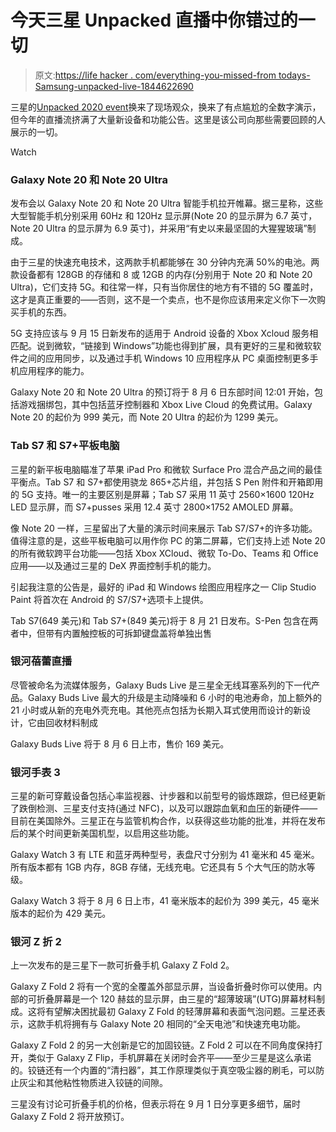 # 今天三星 Unpacked 直播中你错过的一切

> 原文:[https://life hacker . com/everything-you-missed-from todays-Samsung-unpacked-live-1844622690](https://lifehacker.com/everything-you-missed-from-todays-samsung-unpacked-live-1844622690)

三星的[Unpacked 2020 event](https://www.samsung.com/global/galaxy/events/unpacked/)换来了现场观众，换来了有点尴尬的全数字演示，但今年的直播流挤满了大量新设备和功能公告。这里是该公司向那些需要回顾的人展示的一切。

Watch

### Galaxy Note 20 和 Note 20 Ultra

发布会以 Galaxy Note 20 和 Note 20 Ultra 智能手机拉开帷幕。据三星称，这些大型智能手机分别采用 60Hz 和 120Hz 显示屏(Note 20 的显示屏为 6.7 英寸，Note 20 Ultra 的显示屏为 6.9 英寸)，并采用“有史以来最坚固的大猩猩玻璃”制成。

由于三星的快速充电技术，这两款手机都能够在 30 分钟内充满 50%的电池。两款设备都有 128GB 的存储和 8 或 12GB 的内存(分别用于 Note 20 和 Note 20 Ultra)，它们支持 5G。和往常一样，只有当你居住的地方有不错的 5G 覆盖时，这才是真正重要的——否则，这不是一个卖点，也不是你应该用来定义你下一次购买手机的东西。

5G 支持应该与 9 月 15 日新发布的适用于 Android 设备的 Xbox Xcloud 服务相匹配。说到微软，“链接到 Windows”功能也得到扩展，具有更好的三星和微软软件之间的应用同步，以及通过手机 Windows 10 应用程序从 PC 桌面控制更多手机应用程序的能力。

Galaxy Note 20 和 Note 20 Ultra 的预订将于 8 月 6 日东部时间 12:01 开始，包括游戏捆绑包，其中包括蓝牙控制器和 Xbox Live Cloud 的免费试用。Galaxy Note 20 的起价为 999 美元，而 Note 20 Ultra 的起价为 1299 美元。

### Tab S7 和 S7+平板电脑

三星的新平板电脑瞄准了苹果 iPad Pro 和微软 Surface Pro 混合产品之间的最佳平衡点。Tab S7 和 S7+都使用骁龙 865+芯片组，并包括 S Pen 附件和开箱即用的 5G 支持。唯一的主要区别是屏幕；Tab S7 采用 11 英寸 2560×1600 120Hz LED 显示屏，而 S7+pusses 采用 12.4 英寸 2800×1752 AMOLED 屏幕。

像 Note 20 一样，三星留出了大量的演示时间来展示 Tab S7/S7+的许多功能。值得注意的是，这些平板电脑可以用作你 PC 的第二屏幕，它们支持上述 Note 20 的所有微软跨平台功能——包括 Xbox XCloud、微软 To-Do、Teams 和 Office 应用——以及通过三星的 DeX 界面控制手机的能力。

引起我注意的公告是，最好的 iPad 和 Windows 绘图应用程序之一 Clip Studio Paint 将首次在 Android 的 S7/S7+选项卡上提供。

Tab S7(649 美元)和 Tab S7+(849 美元)将于 8 月 21 日发布。S-Pen 包含在两者中，但带有内置触控板的可拆卸键盘盖将单独出售

### 银河蓓蕾直播

尽管被命名为流媒体服务，Galaxy Buds Live 是三星全无线耳塞系列的下一代产品。Galaxy Buds Live 最大的升级是主动降噪和 6 小时的电池寿命，加上额外的 21 小时或从新的充电外壳充电。其他亮点包括为长期入耳式使用而设计的新设计，它由回收材料制成

Galaxy Buds Live 将于 8 月 6 日上市，售价 169 美元。

### 银河手表 3

三星的新可穿戴设备包括心率监视器、计步器和以前型号的锻炼跟踪，但已经更新了跌倒检测、三星支付支持(通过 NFC)，以及可以跟踪血氧和血压的新硬件——目前在美国除外。三星正在与监管机构合作，以获得这些功能的批准，并将在发布后的某个时间更新美国机型，以启用这些功能。

Galaxy Watch 3 有 LTE 和蓝牙两种型号，表盘尺寸分别为 41 毫米和 45 毫米。所有版本都有 1GB 内存，8GB 存储，无线充电。它还具有 5 个大气压的防水等级。

Galaxy Watch 3 将于 8 月 6 日上市，41 毫米版本的起价为 399 美元，45 毫米版本的起价为 429 美元。

### 银河 Z 折 2

上一次发布的是三星下一款可折叠手机 Galaxy Z Fold 2。

Galaxy Z Fold 2 将有一个宽的全覆盖外部显示屏，当设备折叠时你可以使用。内部的可折叠屏幕是一个 120 赫兹的显示屏，由三星的“超薄玻璃”(UTG)屏幕材料制成。这将有望解决困扰最初 Galaxy Z Fold 的轻薄屏幕和表面气泡问题。三星还表示，这款手机将拥有与 Galaxy Note 20 相同的“全天电池”和快速充电功能。

Galaxy Z Fold 2 的另一大创新是它的加固铰链。Z Fold 2 可以在不同角度保持打开，类似于 Galaxy Z Flip，手机屏幕在关闭时会齐平——至少三星是这么承诺的。铰链还有一个内置的“清扫器”，其工作原理类似于真空吸尘器的刷毛，可以防止灰尘和其他粘性物质进入铰链的间隙。

三星没有讨论可折叠手机的价格，但表示将在 9 月 1 日分享更多细节，届时 Galaxy Z Fold 2 将开放预订。